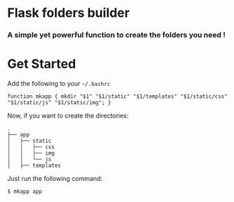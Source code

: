 # Flask folders builder
### A simple yet powerful function to create the folders you need !
# Get Started
Add the following to your `~/.bashrc`
```
function mkapp { mkdir "$1" "$1/static" "$1/templates" "$1/static/css" "$1/static/js" "$1/static/img"; }
```
Now, if you want to create the directories:
```
.
├── app
│   ├── static
│   │   ├── css
│   │   ├── img
│   │   └── js
│   ├── templates

```
Just run the following command:
```
$ mkapp app
```
